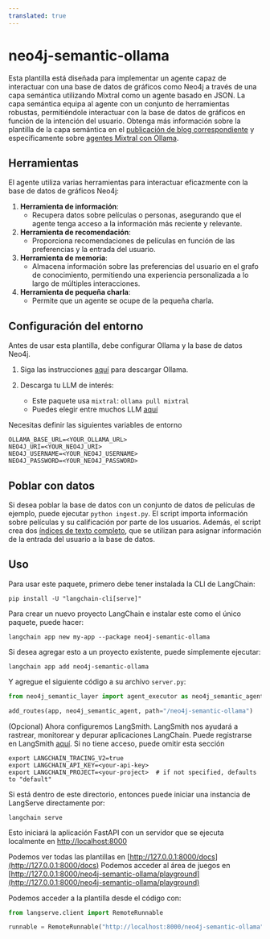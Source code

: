 ```yaml
---
translated: true
---
```


# neo4j-semantic-ollama

Esta plantilla está diseñada para implementar un agente capaz de interactuar con una base de datos de gráficos como Neo4j a través de una capa semántica utilizando Mixtral como un agente basado en JSON.
La capa semántica equipa al agente con un conjunto de herramientas robustas, permitiéndole interactuar con la base de datos de gráficos en función de la intención del usuario.
Obtenga más información sobre la plantilla de la capa semántica en el [publicación de blog correspondiente](https://medium.com/towards-data-science/enhancing-interaction-between-language-models-and-graph-databases-via-a-semantic-layer-0a78ad3eba49) y específicamente sobre [agentes Mixtral con Ollama](https://blog.langchain.dev/json-based-agents-with-ollama-and-langchain/).

## Herramientas

El agente utiliza varias herramientas para interactuar eficazmente con la base de datos de gráficos Neo4j:

1. **Herramienta de información**:
   - Recupera datos sobre películas o personas, asegurando que el agente tenga acceso a la información más reciente y relevante.
2. **Herramienta de recomendación**:
   - Proporciona recomendaciones de películas en función de las preferencias y la entrada del usuario.
3. **Herramienta de memoria**:
   - Almacena información sobre las preferencias del usuario en el grafo de conocimiento, permitiendo una experiencia personalizada a lo largo de múltiples interacciones.
4. **Herramienta de pequeña charla**:
   - Permite que un agente se ocupe de la pequeña charla.

## Configuración del entorno

Antes de usar esta plantilla, debe configurar Ollama y la base de datos Neo4j.

1. Siga las instrucciones [aquí](https://python.langchain.com/docs/integrations/chat/ollama) para descargar Ollama.

2. Descarga tu LLM de interés:

    * Este paquete usa `mixtral`: `ollama pull mixtral`
    * Puedes elegir entre muchos LLM [aquí](https://ollama.ai/library)

Necesitas definir las siguientes variables de entorno

```shell
OLLAMA_BASE_URL=<YOUR_OLLAMA_URL>
NEO4J_URI=<YOUR_NEO4J_URI>
NEO4J_USERNAME=<YOUR_NEO4J_USERNAME>
NEO4J_PASSWORD=<YOUR_NEO4J_PASSWORD>
```

## Poblar con datos

Si desea poblar la base de datos con un conjunto de datos de películas de ejemplo, puede ejecutar `python ingest.py`.
El script importa información sobre películas y su calificación por parte de los usuarios.
Además, el script crea dos [índices de texto completo](https://neo4j.com/docs/cypher-manual/current/indexes-for-full-text-search/), que se utilizan para asignar información de la entrada del usuario a la base de datos.

## Uso

Para usar este paquete, primero debe tener instalada la CLI de LangChain:

```shell
pip install -U "langchain-cli[serve]"
```

Para crear un nuevo proyecto LangChain e instalar este como el único paquete, puede hacer:

```shell
langchain app new my-app --package neo4j-semantic-ollama
```

Si desea agregar esto a un proyecto existente, puede simplemente ejecutar:

```shell
langchain app add neo4j-semantic-ollama
```

Y agregue el siguiente código a su archivo `server.py`:

```python
from neo4j_semantic_layer import agent_executor as neo4j_semantic_agent

add_routes(app, neo4j_semantic_agent, path="/neo4j-semantic-ollama")
```

(Opcional) Ahora configuremos LangSmith.
LangSmith nos ayudará a rastrear, monitorear y depurar aplicaciones LangChain.
Puede registrarse en LangSmith [aquí](https://smith.langchain.com/).
Si no tiene acceso, puede omitir esta sección

```shell
export LANGCHAIN_TRACING_V2=true
export LANGCHAIN_API_KEY=<your-api-key>
export LANGCHAIN_PROJECT=<your-project>  # if not specified, defaults to "default"
```

Si está dentro de este directorio, entonces puede iniciar una instancia de LangServe directamente por:

```shell
langchain serve
```

Esto iniciará la aplicación FastAPI con un servidor que se ejecuta localmente en
[http://localhost:8000](http://localhost:8000)

Podemos ver todas las plantillas en [http://127.0.0.1:8000/docs](http://127.0.0.1:8000/docs)
Podemos acceder al área de juegos en [http://127.0.0.1:8000/neo4j-semantic-ollama/playground](http://127.0.0.1:8000/neo4j-semantic-ollama/playground)

Podemos acceder a la plantilla desde el código con:

```python
from langserve.client import RemoteRunnable

runnable = RemoteRunnable("http://localhost:8000/neo4j-semantic-ollama")
```
